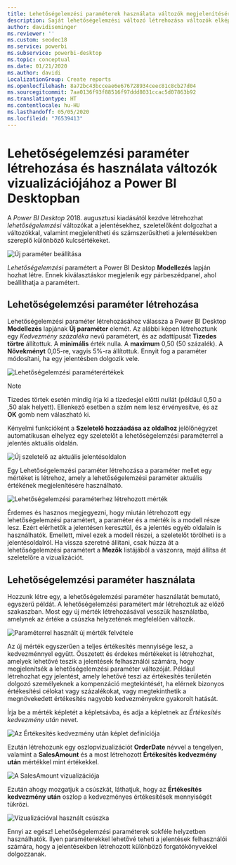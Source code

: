 ```yaml
---
title: Lehetőségelemzési paraméterek használata változók megjelenítésére
description: Saját lehetőségelemzési változó létrehozása változók elképzeléséhez és megjelenítéséhez Power BI-jelentésekben
author: davidiseminger
ms.reviewer: ''
ms.custom: seodec18
ms.service: powerbi
ms.subservice: powerbi-desktop
ms.topic: conceptual
ms.date: 01/21/2020
ms.author: davidi
LocalizationGroup: Create reports
ms.openlocfilehash: 8a72bc43bcceae6e676728934ceec81c8cb27d04
ms.sourcegitcommit: 7aa0136f93f88516f97ddd8031ccac5d07863b92
ms.translationtype: HT
ms.contentlocale: hu-HU
ms.lasthandoff: 05/05/2020
ms.locfileid: "76539413"
---
```

# <a name="create-and-use-what-if-parameters-to-visualize-variables-in-power-bi-desktop"></a>Lehetőségelemzési paraméter létrehozása és használata változók vizualizációjához a Power BI Desktopban

A *Power BI Desktop* 2018. augusztusi kiadásától kezdve létrehozhat *lehetőségelemzési* változókat a jelentésekhez, szeletelőként dolgozhat a változókkal, valamint megjelenítheti és számszerűsítheti a jelentésekben szereplő különböző kulcsértékeket.

![Új paraméter beállítása](media/desktop-what-if/what-if_01.png)

*Lehetőségelemzési* paramétert a Power BI Desktop **Modellezés** lapján hozhat létre. Ennek kiválasztáskor megjelenik egy párbeszédpanel, ahol beállíthatja a paramétert.

## <a name="creating-a-what-if-parameter"></a>Lehetőségelemzési paraméter létrehozása

Lehetőségelemzési paraméter létrehozásához válassza a Power BI Desktop **Modellezés** lapjának **Új paraméter** elemét. Az alábbi képen létrehoztunk egy *Kedvezmény százaléka* nevű paramétert, és az adattípusát **Tizedes törtre** állítottuk. A **minimális** érték nulla. A **maximum** 0,50 (50 százalék). A **Növekményt** 0,05-re, vagyis 5%-ra állítottuk. Ennyit fog a paraméter módosítani, ha egy jelentésben dolgozik vele.

![Lehetőségelemzési paraméterértékek](media/desktop-what-if/what-if_02.png)

> [!NOTE]
> Tizedes törtek esetén mindig írja ki a tizedesjel előtti nullát (például 0,50 a ,50 alak helyett). Ellenkező esetben a szám nem lesz érvényesítve, és az **OK** gomb nem válaszható ki.
> 
> 

Kényelmi funkcióként a **Szeletelő hozzáadása az oldalhoz** jelölőnégyzet automatikusan elhelyez egy szeletelőt a lehetőségelemzési paraméterrel a jelentés aktuális oldalán.

![Új szeletelő az aktuális jelentésoldalon](media/desktop-what-if/what-if_03.png)

Egy Lehetőségelemzési paraméter létrehozása a paraméter mellet egy mértéket is létrehoz, amely a lehetőségelemzési paraméter aktuális értékének megjelenítésére használható.

![Lehetőségelemzési paraméterhez létrehozott mérték](media/desktop-what-if/what-if_04.png)

Érdemes és hasznos megjegyezni, hogy miután létrehozott egy lehetőségelemzési paramétert, a paraméter és a mérték is a modell része lesz. Ezért elérhetők a jelentésen keresztül, és a jelentés egyéb oldalain is használhatók. Emellett, mivel ezek a modell részei, a szeletelőt törölheti is a jelentésoldalról. Ha vissza szeretné állítani, csak húzza át a lehetőségelemzési paramétert a **Mezők** listájából a vászonra, majd állítsa át szeletelőre a vizualizációt.

## <a name="using-a-what-if-parameter"></a>Lehetőségelemzési paraméter használata

Hozzunk létre egy, a lehetőségelemzési paraméter használatát bemutató, egyszerű példát. A lehetőségelemzési paramétert már létrehoztuk az előző szakaszban. Most egy új mérték létrehozásával vesszük használatba, amelynek az értéke a csúszka helyzetének megfelelően változik.

![Paraméterrel használt új mérték felvétele](media/desktop-what-if/what-if_05.png)

Az új mérték egyszerűen a teljes értékesítés mennyisége lesz, a kedvezménnyel együtt. Összetett és érdekes mértékeket is létrehozhat, amelyek lehetővé teszik a jelentések felhasználói számára, hogy megjelenítsék a lehetőségelemzési paraméter változóját. Például létrehozhat egy jelentést, amely lehetővé teszi az értékesítés területén dolgozó személyeknek a kompenzáció megtekintését, ha elérnek bizonyos értékesítési célokat vagy százalékokat, vagy megtekinthetik a megnövekedett értékesítés nagyobb kedvezményekre gyakorolt hatását.

Írja be a mérték képletét a képletsávba, és adja a képletnek az *Értékesítés kedvezmény után* nevet.

![Az Értékesítés kedvezmény után képlet definíciója](media/desktop-what-if/what-if_06.png)

Ezután létrehozunk egy oszlopvizualizációt **OrderDate** névvel a tengelyen, valamint a **SalesAmount** és a most létrehozott **Értékesítés kedvezmény után** mértékkel mint értékekkel.

![A SalesAmount vizualizációja](media/desktop-what-if/what-if_07.png)

Ezután ahogy mozgatjuk a csúszkát, láthatjuk, hogy az **Értékesítés kedvezmény után** oszlop a kedvezményes értékesítések mennyiségét tükrözi.

![Vizualizációval használt csúszka](media/desktop-what-if/what-if_08.png)

Ennyi az egész! Lehetőségelemzési paraméterek sokféle helyzetben használhatók. Ilyen paraméterekkel lehetővé teheti a jelentések felhasználói számára, hogy a jelentésekben létrehozott különböző forgatókönyvekkel dolgozzanak.
